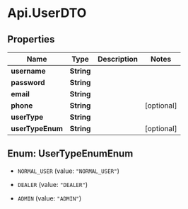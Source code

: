 # Api.UserDTO

## Properties

Name | Type | Description | Notes
------------ | ------------- | ------------- | -------------
**username** | **String** |  | 
**password** | **String** |  | 
**email** | **String** |  | 
**phone** | **String** |  | [optional] 
**userType** | **String** |  | 
**userTypeEnum** | **String** |  | [optional] 



## Enum: UserTypeEnumEnum


* `NORMAL_USER` (value: `"NORMAL_USER"`)

* `DEALER` (value: `"DEALER"`)

* `ADMIN` (value: `"ADMIN"`)




